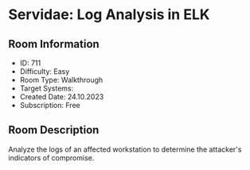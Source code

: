 ﻿# Servidae: Log Analysis in ELK

## Room Information
- ID: 711
- Difficulty: Easy
- Room Type: Walkthrough
- Target Systems: 
- Created Date: 24.10.2023
- Subscription: Free

## Room Description
Analyze the logs of an affected workstation to determine the attacker's indicators of compromise.
